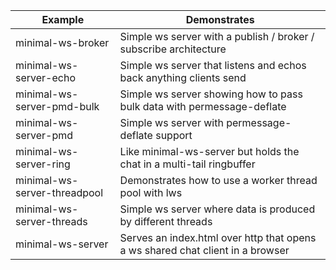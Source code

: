 |Example|Demonstrates|
---|---
minimal-ws-broker|Simple ws server with a publish / broker / subscribe architecture
minimal-ws-server-echo|Simple ws server that listens and echos back anything clients send
minimal-ws-server-pmd-bulk|Simple ws server showing how to pass bulk data with permessage-deflate
minimal-ws-server-pmd|Simple ws server with permessage-deflate support
minimal-ws-server-ring|Like minimal-ws-server but holds the chat in a multi-tail ringbuffer
minimal-ws-server-threadpool|Demonstrates how to use a worker thread pool with lws
minimal-ws-server-threads|Simple ws server where data is produced by different threads
minimal-ws-server|Serves an index.html over http that opens a ws shared chat client in a browser

